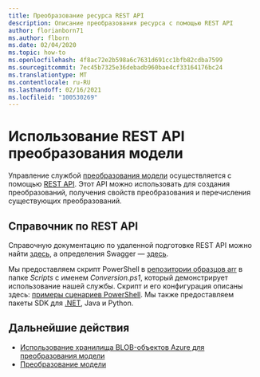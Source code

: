 ```yaml
---
title: Преобразование ресурса REST API
description: Описание преобразования ресурса с помощью REST API
author: florianborn71
ms.author: flborn
ms.date: 02/04/2020
ms.topic: how-to
ms.openlocfilehash: 4f8ac72e2b598a6c7631d691cc1bfb82cdba7599
ms.sourcegitcommit: 7ec45b7325e36debadb960bae4cf33164176bc24
ms.translationtype: MT
ms.contentlocale: ru-RU
ms.lasthandoff: 02/16/2021
ms.locfileid: "100530269"
---
```

# <a name="use-the-model-conversion-rest-api"></a>Использование REST API преобразования модели

Управление службой [преобразования модели](model-conversion.md) осуществляется с помощью [REST API](https://en.wikipedia.org/wiki/Representational_state_transfer). Этот API можно использовать для создания преобразований, получения свойств преобразования и перечисления существующих преобразований.

## <a name="rest-api-reference"></a>Справочник по REST API

Справочную документацию по удаленной подготовке REST API можно найти [здесь](https://docs.microsoft.com/rest/api/mixedreality/2021-01-01preview/remoterendering), а определения Swagger — [здесь](https://github.com/Azure/azure-rest-api-specs/tree/master/specification/mixedreality/data-plane/Microsoft.MixedReality).

Мы предоставляем скрипт PowerShell в [репозитории образцов arr](https://github.com/Azure/azure-remote-rendering) в папке *Scripts* с именем *Conversion.ps1*, который демонстрирует использование нашей службы. Скрипт и его конфигурация описаны здесь: [примеры сценариев PowerShell](../../samples/powershell-example-scripts.md). Мы также предоставляем пакеты SDK для [.NET](https://github.com/Azure/azure-sdk-for-net/tree/master/sdk/mixedreality/Azure.MixedReality.RemoteRendering), Java и Python.

## <a name="next-steps"></a>Дальнейшие действия

- [Использование хранилища BLOB-объектов Azure для преобразования модели](blob-storage.md)
- [Преобразование модели](model-conversion.md)
